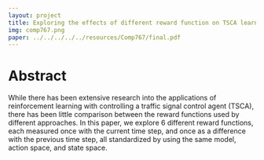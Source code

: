 ```yaml
---
layout: project
title: Exploring the effects of different reward function on TSCA learning process
img: comp767.png
paper: ../../../../../resources/Comp767/final.pdf
---
```


# Abstract
 
While there has been extensive research into the applications of reinforcement learning with controlling a traffic signal control agent (TSCA), there has been little comparison between the reward functions used by different approaches. In this paper, we explore 6 different reward functions, each measured once with the current time step, and once as a difference with the previous time step, all standardized by using the same model, action space, and state space.